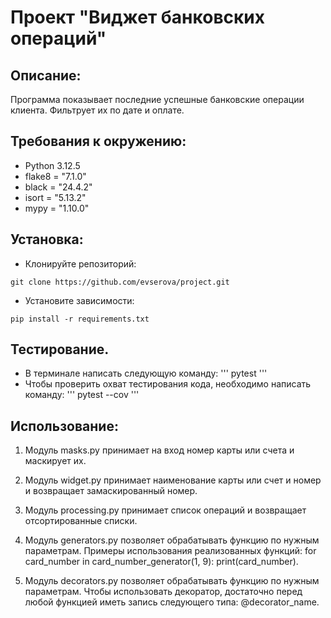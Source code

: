 # Проект "Виджет банковских операций"

## Описание:
Программа показывает последние успешные банковские операции клиента. Фильтрует их по дате и оплате.

## Требования к окружению:
* Python 3.12.5
* flake8 = "7.1.0"
* black = "24.4.2"
* isort = "5.13.2"
* mypy = "1.10.0"

## Установка:
* Клонируйте репозиторий:
```
git clone https://github.com/evserova/project.git
```

* Установите зависимости:
```
pip install -r requirements.txt
```
## Тестирование.
* В терминале написать следующую команду:
'''
pytest
'''
* Чтобы проверить охват тестирования кода, необходимо написать команду:
'''
pytest --cov
'''

## Использование:
1. Модуль masks.py принимает на вход номер карты или счета и маскирует их.
2. Модуль widget.py принимает наименование карты или счет и номер и возвращает замаскированный номер.
3. Модуль processing.py принимает список операций и возвращает отсортированные списки.

4. Модуль generators.py позволяет обрабатывать функцию по нужным параметрам. 
   Примеры использования реализованных функций: 
    for card_number in card_number_generator(1, 9):
    print(card_number). 
5. Модуль decorators.py позволяет обрабатывать функцию по нужным параметрам. 
   Чтобы использовать декоратор, достаточно перед любой функцией иметь запись следующего типа:
   @decorator_name.

